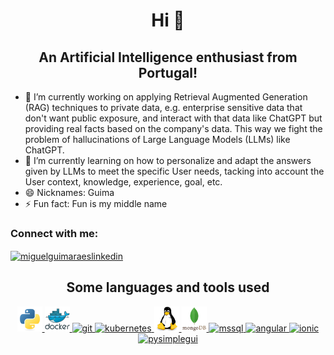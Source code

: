 <h1 align="center">Hi 👋</h1>

<h2 align="center">An Artificial Intelligence enthusiast from Portugal!</h2>

- 🔭 I’m currently working on applying Retrieval Augmented Generation (RAG) techniques to private data, e.g. enterprise sensitive data that don't want public exposure, and interact with that data like ChatGPT but providing real facts based on the company's data. This way we fight the problem of hallucinations of Large Language Models (LLMs) like ChatGPT.
- 🌱 I’m currently learning on how to personalize and adapt the answers given by LLMs to meet the specific User needs, tacking into account the User context, knowledge, experience, goal, etc.
- 😄 Nicknames: Guima
- ⚡ Fun fact: Fun is my middle name

<h3 align="left">Connect with me:</h3>
<p align="left">
<a href="https://linkedin.com/in/miguel-guimarães-661bb8137" target="blank"><img align="center" src="https://raw.githubusercontent.com/rahuldkjain/github-profile-readme-generator/master/src/images/icons/Social/linked-in-alt.svg" alt="miguelguimaraeslinkedin" height="30" width="40" /></a>
</p>

<h2 align="center">Some languages and tools used</h2>
<p align="center">
  <a href="https://www.python.org" target="_blank" rel="noreferrer"> <img src="https://raw.githubusercontent.com/devicons/devicon/master/icons/python/python-original.svg" alt="python" width="40" height="40"/>
  <a href="https://www.docker.com/" target="_blank" rel="noreferrer"> <img src="https://raw.githubusercontent.com/devicons/devicon/master/icons/docker/docker-original-wordmark.svg" alt="docker" width="40" height="40"/> </a>
  <a href="https://git-scm.com/" target="_blank" rel="noreferrer"> <img src="https://www.vectorlogo.zone/logos/git-scm/git-scm-icon.svg" alt="git" width="40" height="40"/> </a> <a href="https://grafana.com" target="_blank" rel="noreferrer">
    <a href="https://kubernetes.io" target="_blank" rel="noreferrer"> <img src="https://www.vectorlogo.zone/logos/kubernetes/kubernetes-icon.svg" alt="kubernetes" width="40" height="40"/> </a>
    <a href="https://www.linux.org/" target="_blank" rel="noreferrer"> <img src="https://raw.githubusercontent.com/devicons/devicon/master/icons/linux/linux-original.svg" alt="linux" width="40" height="40"/>
    </a> <a href="https://www.mongodb.com/" target="_blank" rel="noreferrer"> <img src="https://raw.githubusercontent.com/devicons/devicon/master/icons/mongodb/mongodb-original-wordmark.svg" alt="mongodb" width="40" height="40"/> </a>
    <a href="https://www.microsoft.com/en-us/sql-server" target="_blank" rel="noreferrer"> <img src="https://www.svgrepo.com/show/303229/microsoft-sql-server-logo.svg" alt="mssql" width="40" height="40"/> </a> </a>
    <a href="https://angular.io" target="_blank" rel="noreferrer"> <img src="https://angular.io/assets/images/logos/angular/angular.svg" alt="angular" width="40" height="40"/> </a>
    <a href="https://ionicframework.com" target="_blank" rel="noreferrer"> <img src="https://www.vectorlogo.zone/logos/ionicframework/ionicframework-icon.svg" alt="ionic" width="40" height="40"/> </a>
    <a href="https://www.pysimplegui.com" target="_blank" rel="noreferrer"> <img src="https://pysimplegui.net/images/logos/Logo_Full_Transparent_Cropped.png" alt="pysimplegui" width="40" height="40"/> </a>
</p>
